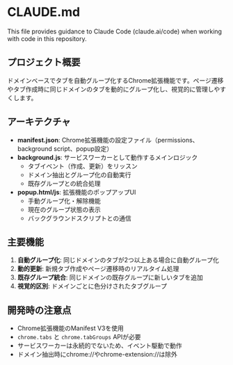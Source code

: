 # CLAUDE.md

This file provides guidance to Claude Code (claude.ai/code) when working with code in this repository.

## プロジェクト概要

ドメインベースでタブを自動グループ化するChrome拡張機能です。ページ遷移やタブ作成時に同じドメインのタブを動的にグループ化し、視覚的に管理しやすくします。

## アーキテクチャ

- **manifest.json**: Chrome拡張機能の設定ファイル（permissions、background script、popup設定）
- **background.js**: サービスワーカーとして動作するメインロジック
  - タブイベント（作成、更新）をリッスン
  - ドメイン抽出とグループ化の自動実行
  - 既存グループとの統合処理
- **popup.html/js**: 拡張機能のポップアップUI
  - 手動グループ化・解除機能
  - 現在のグループ状態の表示
  - バックグラウンドスクリプトとの通信

## 主要機能

1. **自動グループ化**: 同じドメインのタブが2つ以上ある場合に自動グループ化
2. **動的更新**: 新規タブ作成やページ遷移時のリアルタイム処理
3. **既存グループ統合**: 同じドメインの既存グループに新しいタブを追加
4. **視覚的区別**: ドメインごとに色分けされたタブグループ

## 開発時の注意点

- Chrome拡張機能のManifest V3を使用
- `chrome.tabs` と `chrome.tabGroups` APIが必要
- サービスワーカーは永続的でないため、イベント駆動で動作
- ドメイン抽出時にchrome://やchrome-extension://は除外
